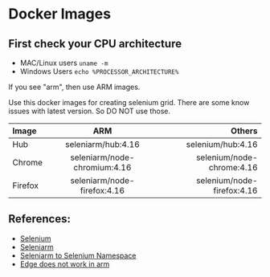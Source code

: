 # Docker Images

## First check your CPU architecture

- MAC/Linux users
`uname -m`
- Windows Users
`echo %PROCESSOR_ARCHITECTURE%`

If you see "arm", then use ARM images.

Use this docker images for creating selenium grid. There are some know issues with latest version. So DO NOT use those.

| Image      | ARM | Others     |
| :---        |    :----:   |          ---: |
| Hub      | seleniarm/hub:4.16       | selenium/hub:4.16   |
| Chrome      | seleniarm/node-chromium:4.16       | selenium/node-chrome:4.16   |
| Firefox      | seleniarm/node-firefox:4.16       | selenium/node-firefox:4.16   |

## References:

- [Selenium](https://hub.docker.com/u/selenium)
- [Seleniarm](https://hub.docker.com/u/seleniarm)
- [Seleniarm to Selenium Namespace](https://github.com/SeleniumHQ/docker-selenium/issues/1847)
- [Edge does not work in arm](https://techcommunity.microsoft.com/t5/discussions/edge-for-linux-arm64/m-p/1532272)

